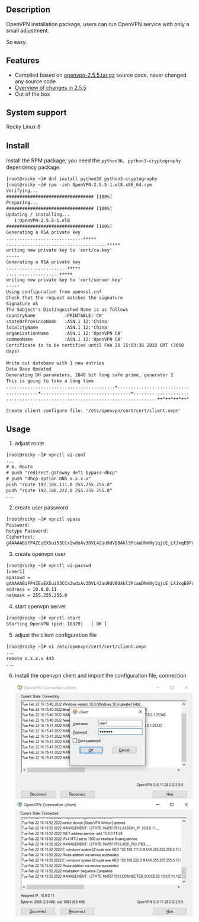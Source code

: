 
## Description
OpenVPN installation package, users can run OpenVPN service with only a small adjustment. </p>
So easy.

## Features
- Compiled based on [openvpn-2.5.5.tar.gz](https://swupdate.openvpn.org/community/releases/openvpn-2.5.5.tar.gz) source code, never changed any source code
- [Overview of changes in 2.5.5](https://github.com/OpenVPN/openvpn/blob/release/2.5/Changes.rst)
- Out of the box

## System support
Rocky Linux 8

## Install
Install the RPM package, you need the `python36`、`python3-cryptography` dependency package.
```shell
[root@rocky ~]# dnf install python36 python3-cryptography
[root@rocky ~]# rpm -ivh OpenVPN-2.5.5-1.el8.x86_64.rpm 
Verifying...                          ################################# [100%]
Preparing...                          ################################# [100%]
Updating / installing...
   1:OpenVPN-2.5.5-1.el8              ################################# [100%]
Generating a RSA private key
.............................+++++
......................................+++++
writing new private key to 'cert/ca.key'
-----
Generating a RSA private key
.......................+++++
....................+++++
writing new private key to 'cert/server.key'
-----
Using configuration from openssl.cnf
Check that the request matches the signature
Signature ok
The Subject's Distinguished Name is as follows
countryName           :PRINTABLE:'CN'
stateOrProvinceName   :ASN.1 12:'China'
localityName          :ASN.1 12:'China'
organizationName      :ASN.1 12:'OpenVPN CA'
commonName            :ASN.1 12:'OpenVPN CA'
Certificate is to be certified until Feb 20 15:03:38 2032 GMT (3650 days)

Write out database with 1 new entries
Data Base Updated
Generating DH parameters, 2048 bit long safe prime, generator 2
This is going to take a long time
.........................................+...........................
............+..................................+.....................
.........................................................++*++*++*++*

Create client configure file: '/etc/openvpn/cert/cert/client.ovpn'
```

## Usage
1. adjust route
```shell
[root@rocky ~]# vpnctl vi-conf
...
# 6. Route
# push "redirect-gateway def1 bypass-dhcp"
# push "dhcp-option DNS x.x.x.x"
push "route 192.168.111.0 255.255.255.0"
push "route 192.168.222.0 255.255.255.0"
...
```

2. create user password
```shell
[root@rocky ~]# vpnctl epass
Password: 
Retype Password: 
Ciphertext: gAAAAABiFP4ZEuEXSui53CCx2wdxAv3DVL42au9dVB0Akl3PcauDNm0y1qjcE_LXJxqE0FoktX9v9I0qIvlhnkgnbGAQJnGHlw==
```

3. create openvpn user
```shell
[root@rocky ~]# vpnctl vi-passwd
[user1]
epasswd = gAAAAABiFP4ZEuEXSui53CCx2wdxAv3DVL42au9dVB0Akl3PcauDNm0y1qjcE_LXJxqE0FoktX9v9I0qIvlhnkgnbGAQJnGHlw==
address = 10.8.0.11
netmask = 255.255.255.0
```

4. start openvpn server
```shell
[root@rocky ~]# vpnctl start
Starting OpenVPN (pid: 10329)   [ OK ]
```

5. adjust the client configuration file
```shell
[root@rocky ~]# vi /etc/openvpn/cert/cert/client.ovpn
...
remote x.x.x.x 443
...
```

6. install the openvpn client and import the configuration file, connection </p>
![](./img/login-1.jpg)
![](./img/login-2.jpg)


